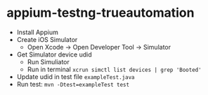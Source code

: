 # appium-testng-trueautomation

* Install Appium 
* Create iOS Simulator
    * Open Xcode -> Open Developer Tool -> Simulator
* Get Simulator device udid 
    * Run Simuliator 
    * Run in terminal `xcrun simctl list devices | grep 'Booted'`
* Update udid in test file `exampleTest.java`
* Run test: `mvn -Dtest=exampleTest test` 
